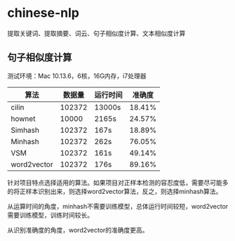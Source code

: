 # chinese-nlp
提取关键词、提取摘要、词云、句子相似度计算、文本相似度计算

## 句子相似度计算
测试环境：Mac 10.13.6，6核，16G内存，i7处理器

|算法|数据量|运行时间|准确度|
|----|----|----|----|
|cilin|102372|13000s|18.41%|
|hownet|10000|2165s|24.57%|
|Simhash|102372|167s|18.89%|
|Minhash|102372|262s|76.05%|
|VSM|102372|161s|49.14%|
|word2vector|102372|176s|89.16%|

针对项目特点选择适用的算法。如果项目对正样本检测的容忍度低，需要尽可能多的将正样本识别出来，则选择word2vector算法，反之，则选择minhash算法。

从运算时间的角度，minhash不需要训练模型，总体运行时间较短，word2vector需要训练模型，训练时间较长。

从识别准确度的角度，word2vector的准确度更高。
